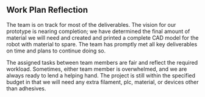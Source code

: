 ## Work Plan Reflection

The team is on track for most of the deliverables. The vision for our prototype is nearing completion; we have determined the final amount of material we will need and created and printed a complete CAD model for the robot with material to spare. The team has promptly met all key deliverables on time and plans to continue doing so.

The assigned tasks between team members are fair and reflect the required workload. Sometimes, either team member is overwhelmed, and we are always ready to lend a helping hand. The project is still within the specified budget in that we will need any extra filament, plc, material, or devices other than adhesives.
